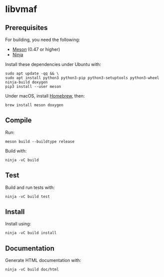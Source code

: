 # libvmaf

## Prerequisites

For building, you need the following:

- [Meson](https://mesonbuild.com/) (0.47 or higher)
- [Ninja](https://ninja-build.org/)

Install these dependencies under Ubuntu with:

```
sudo apt update -qq && \
sudo apt install python3 python3-pip python3-setuptools python3-wheel ninja-build doxygen
pip3 install --user meson
```

Under macOS, install [Homebrew](https://brew.sh), then:

```
brew install meson doxygen
```

## Compile

Run:

```
meson build --buildtype release
```

Build with:

```
ninja -vC build
```

## Test

Build and run tests with:

```
ninja -vC build test
```

## Install

Install using:

```
ninja -vC build install
```

## Documentation

Generate HTML documentation with:

```
ninja -vC build doc/html
```
